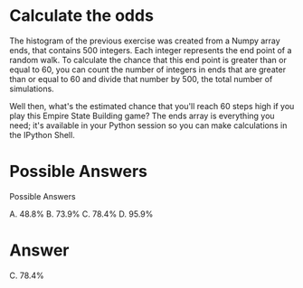 # Calculate the odds
The histogram of the previous exercise was created from a Numpy array ends, that contains 500 integers. Each integer represents the end point of a random walk. To calculate the chance that this end point is greater than or equal to 60, you can count the number of integers in ends that are greater than or equal to 60 and divide that number by 500, the total number of simulations.

Well then, what's the estimated chance that you'll reach 60 steps high if you play this Empire State Building game? The ends array is everything you need; it's available in your Python session so you can make calculations in the IPython Shell.

# Possible Answers
Possible Answers

A. 48.8%
B. 73.9%
C. 78.4%
D. 95.9%

# Answer
C. 78.4%
